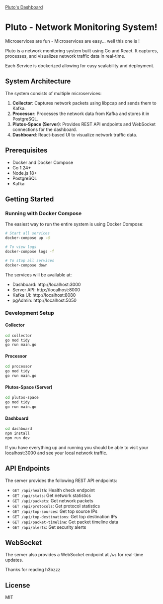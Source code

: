 [Pluto's Dashboard](https://github.com/user-attachments/assets/957b02c4-3360-40ec-b2b6-c5c2da6708ef)

# Pluto - Network Monitoring System!

Microservices are fun - Microservices are easy... well this one is ! 

Pluto is a  network monitoring system built using Go and React. It captures, processes, and visualizes network traffic data in real-time.

Each Service is dockerized allowing for easy scalability and deployment.

## System Architecture

The system consists of multiple microservices:

1. **Collector**: Captures network packets using libpcap and sends them to Kafka.
2. **Processor**: Processes the network data from Kafka and stores it in PostgreSQL.
3. **Plutos-Space (Server)**: Provides REST API endpoints and WebSocket connections for the dashboard.
4. **Dashboard**: React-based UI to visualize network traffic data.

## Prerequisites

- Docker and Docker Compose
- Go 1.24+
- Node.js 18+
- PostgreSQL
- Kafka

## Getting Started

### Running with Docker Compose

The easiest way to run the entire system is using Docker Compose:

```bash
# Start all services
docker-compose up -d

# To view logs
docker-compose logs -f

# To stop all services
docker-compose down
```

The services will be available at:
- Dashboard: http://localhost:3000
- Server API: http://localhost:8000
- Kafka UI: http://localhost:8080
- pgAdmin: http://localhost:5050

### Development Setup

#### Collector

```bash
cd collector
go mod tidy
go run main.go
```

#### Processor

```bash
cd processor
go mod tidy
go run main.go
```

#### Plutos-Space (Server)

```bash
cd plutos-space
go mod tidy
go run main.go
```

#### Dashboard

```bash
cd dashboard
npm install
npm run dev
```
If you have everything up and running you should be able to visit your localhost:3000
and see your local network traffic.
## API Endpoints

The server provides the following REST API endpoints:

- `GET /api/health`: Health check endpoint
- `GET /api/stats`: Get network statistics
- `GET /api/packets`: Get network packets
- `GET /api/protocols`: Get protocol statistics
- `GET /api/top-sources`: Get top source IPs
- `GET /api/top-destinations`: Get top destination IPs
- `GET /api/packet-timeline`: Get packet timeline data
- `GET /api/alerts`: Get security alerts

## WebSocket

The server also provides a WebSocket endpoint at `/ws` for real-time updates.

Thanks for reading h3bzzz
## License

MIT 
